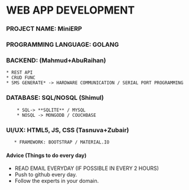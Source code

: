 # WEB APP DEVELOPMENT ##

### PROJECT NAME: MiniERP

### PROGRAMMING LANGUAGE: GOLANG

### BACKEND: (Mahmud+AbuRaihan)
    * REST API
    * CRUD FUNC
    * SMS GENERATE* -> HARDWARE COMMUNICATION / SERIAL PORT PROGRAMMING
    

### DATABASE: SQL/NOSQL (Shimul)
   	    * SQL-> **SQLITE** / MYSQL
   	    * NOSQL -> MONGODB / COUCHBASE
   	   
### UI/UX: HTML5, JS, CSS (Tasnuva+Zubair)
       * FRAMEWORK: BOOTSTRAP / MATERIAL.IO
 
#### Advice (Things to do every day)
* READ EMAIL EVERYDAY (IF POSSIBLE IN EVERY 2 HOURS)
* Push to github every day.
* Follow the experts in your domain.
